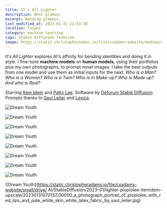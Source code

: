```yaml
---
title: It's All Lighter
description: Bent glamour
excerpt: Bending glamour.
last_modified_at: 2023-01-31 21:53:30
location: Taipei
category: machine-learning
tags: stable-diffusion featured
image: https://static.christopheradams.io/file/cxadams-website/medium/drive/AI/StableDiffusion/2022-12/lighter-itemidem-2-upscale/20221206140958_00001_a_photograph_portrait_of_itemidem_with_red_lips_and_pale_white_skin_white_latex_fabric_by_saul_leiter.jpg
---
```


*It's All Lighter* explores AI's affinity for bending identities and doing it in
 style. I fine-tune **machine models** on **human models**, using their
 portfolios plus my own photographs, to prompt novel images. I take the best
 outputs from one model and use them as initial inputs for the next. *Who is a
 Man? Who is a Woman?  Who is a Twin? Who is in Make-up?  Who is Made up?  And
 who is Real?*

Starring [Item Idem](https://www.instagram.com/item_idem/) and [Patty
Lee](https://www.instagram.com/piopiolee/). Software by [Deforum Stable
Diffusion](https://github.com/deforum-art/deforum-stable-diffusion). Prompts
thanks to [Saul Leiter](https://www.saulleiterfoundation.org/) and
[Lexica](https://lexica.art/).

![Dream Youth](https://static.christopheradams.io/file/cxadams-website/small/drive/AI/StableDiffusion/2022-12/lighter-itemidem-1-upscale/20221206061543_00006_a_portrait_of_itemidem_by_saul_leiter.jpg)

![Dream Youth](https://static.christopheradams.io/file/cxadams-website/small/drive/AI/StableDiffusion/2022-12/lighter-itemidem-2-upscale/20221206135222_00001_out_of_focus_photorealistic_portrait_of_a_beautiful_aesthetic_pale_itemidem_by_saul_leiter_behind_a_white_latex_sheet_very_blurry_translucent_white_skin_closed_.jpg)

![Dream Youth](https://static.christopheradams.io/file/cxadams-website/small/drive/AI/StableDiffusion/2022-12/lighter-itemidem-2-upscale/20221206143713_00000_a_photograph_portrait_of_itemidem_with_red_lips_and_pale_white_skin_white_latex_fabric_by_saul_leiter.jpg)

![Dream
Youth](https://static.christopheradams.io/file/cxadams-website/small/drive/AI/StableDiffusion/2022-12/lighter-itemidem-2-upscale/20221206142548_00000_a_photograph_portrait_of_itemidem_with_red_lips_and_pale_white_skin_white_latex_fabric_by_saul_leiter.jpg)

![Dream Youth](https://static.christopheradams.io/file/cxadams-website/small/drive/AI/StableDiffusion/2023-01/lighter-piopiolee-itemidem-upscale/20230131070605_00001_a_photograph_portrait_of_piopiolee_with_red_lips_and_pale_white_skin_white_latex_fabric_by_saul_leiter.jpg)

![Dream Youth](https://static.christopheradams.io/file/cxadams-website/small/drive/AI/StableDiffusion/2023-01/lighter-piopiolee-itemidem-upscale/20230131071539_00001_a_photograph_portrait_of_piopiolee_with_red_lips_and_pale_white_skin_white_latex_fabric_by_saul_leiter.jpg)

![Dream Youth](https://static.christopheradams.io/file/cxadams-website/small/drive/AI/StableDiffusion/2023-01/lighter-piopiolee-itemidem-upscale/20230131072633_00001_out_of_focus_photorealistic_portrait_of_a_beautiful_aesthetic_pale_piopiolee_by_saul_leiter_behind_a_white_latex_sheet_very_blurry_translucent_white_skin_closed.jpg)

![Dream Youth](https://static.christopheradams.io/file/cxadams-website/small/drive/AI/StableDiffusion/2023-01/lighter-piopiolee-itemidem-upscale/20230131085954_00000_a_portrait_of_piopiolee_by_saul_leiter.jpg)

![Dream Youth](https://static.christopheradams.io/file/cxadams-website/small/drive/
AI/StableDiffusion/2023-01/lighter-piopiolee-itemidem-upscale/20230131070137_00000_a_photograph_portrait_of_piopiolee_with_red_lips_and_pale_white_skin_white_latex_fabric_by_saul_leiter.jpg)
